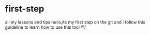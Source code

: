 # first-step
all my lessons and tips
hello,its my first step on the git and i follow this guideline to learn how to use this tool \º/

